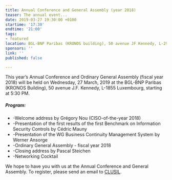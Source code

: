 ```yaml
---
title: Annual Conference and General Assembly (year 2018)
teaser: The annual event...
date: 2019-03-27 19:30:00 +0100
startime: '17:30'
endtime: '21:00'
tags:
- featured
location: BGL-BNP Paribas (KRONOS building), 50 avenue JF Kennedy, L-2951 LUXEMBOURG
sponsors: ''
link: ''
published: false

---
```

This year’s Annual Conference and Ordinary General Assembly (fiscal year 2018) will be held on Wednesday, 27 March, 2019 at the BGL-BNP Paribas (KRONOS Building), 50 avenue J.F. Kennedy, L-1855 Luxembourg, starting at 5:30 PM.

##### Program:

* -Welcome address by Grégory Nou (CISO-of-the-year 2018)
* -Presentation of the first results of the first Benchmark on Information Security Controls by Cédric Mauny
* -Presentation of the WG Business Continuity Management System by Werner Ansorge
* -Ordinary General Assembly - fiscal year 2018
* -Closing address by Pascal Steichen
* -Networking Cocktail

We hope to have you with us at the Annual Conference and General Assembly. To register, please send an email to [CLUSIL](mailto:secgen@clusil.lu).